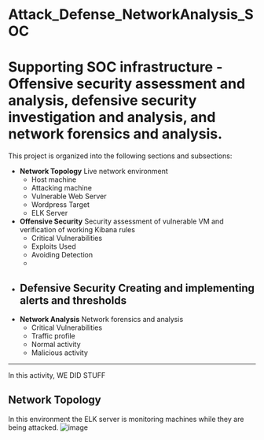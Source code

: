 # Attack_Defense_NetworkAnalysis_SOC
# Supporting SOC infrastructure - Offensive security assessment and analysis, defensive security investigation and analysis, and network forensics and analysis.

[comment]: # (02272022)

This project is organized into the following sections and subsections:
- **Network Topology** Live network environment
    - Host machine
    - Attacking machine
    - Vulnerable Web Server
    - Wordpress Target
    - ELK Server
- **Offensive Security** Security assessment of vulnerable VM and verification of working Kibana rules 
    - Critical Vulnerabilities
    - Exploits Used
    - Avoiding Detection
    -    
- **Defensive Security** Creating and implementing alerts and thresholds
    - 
- **Network Analysis** Network forensics and analysis
    - Critical Vulnerabilities
    - Traffic profile
    - Normal activity
    - Malicious activity
___

In this activity, WE DID STUFF 

## Network Topology

In this environment the ELK server is monitoring machines while they are being attacked.
![image](LINKTOIMAAGEINGITHUBREPOSITORY)
